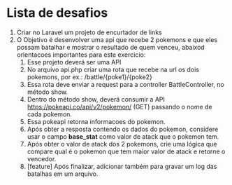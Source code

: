 # Lista de desafios

1. Criar no Laravel um projeto de encurtador de links
2. O Objetivo é desenvolver uma api que recebe 2 pokemons e que eles possam batalhar e mostrar o resultado de quem venceu, abaixod orientacoes importantes para este exercicio:
    1. Esse projeto deverá ser uma API
    2. No arquivo api.php criar uma rota que recebe na url os dois pokemons, por ex.: /battle/{poke1}/{poke2}
    3. Essa rota deve enviar a request para a controller BattleController, no método show.
    4. Dentro do método show, deverá consumir a API https://pokeapi.co/api/v2/pokemon/ (GET) passando o nome de cada pokemon.
    5. Essa pokeapi retorna informacoes do pokemon.
    6. Após obter a resposta contendo os dados do pokemon, considere usar o campo **base_stat** como valor de atack que o pokemon tem.
    7. Após obter o valor de atack dos 2 pokemons, crie uma lógica que compare qual é o pokemon que tem maior valor de atack e retorne o vencedor.
    8. [feature] Após finalizar, adicionar também para gravar um log das batalhas em um arquivo. 